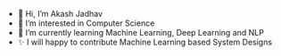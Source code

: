 - 👋 Hi, I’m Akash Jadhav
- 👀 I’m interested in Computer Science
- 🌱 I’m currently learning Machine Learning, Deep Learning and NLP
- ✨ I will happy to contribute Machine Learning based System Designs
<!---
- 💞️ I’m looking to collaborate on ...
- 📫 How to reach me ...


DataIND/DataIND is a ✨ special ✨ repository because its `README.md` (this file) appears on your GitHub profile.
You can click the Preview link to take a look at your changes.
--->
